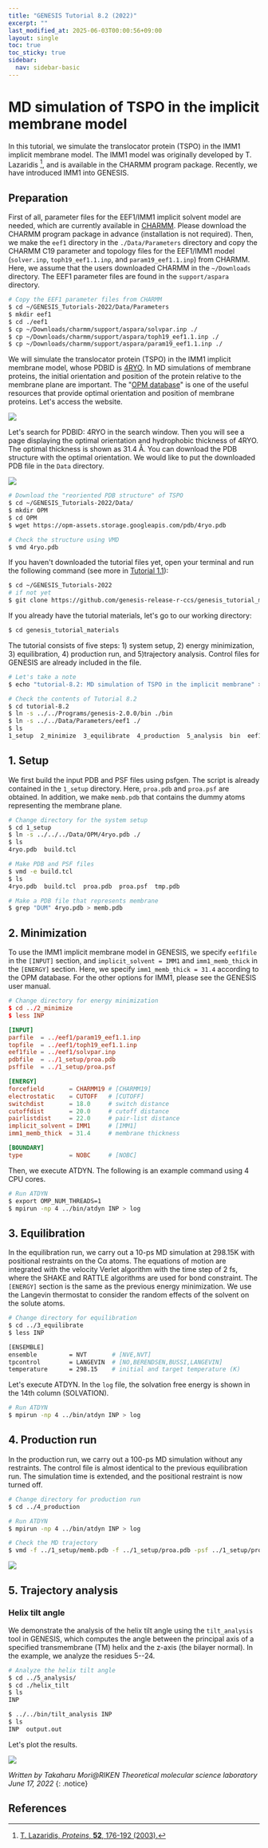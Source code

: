 ```yaml
---
title: "GENESIS Tutorial 8.2 (2022)"
excerpt: ""
last_modified_at: 2025-06-03T00:00:56+09:00
layout: single
toc: true
toc_sticky: true
sidebar:
  nav: sidebar-basic
---
```


# MD simulation of TSPO in the implicit membrane model 

In this tutorial, we simulate the translocator protein (TSPO) in the
IMM1 implicit membrane model. The IMM1 model was originally developed by
T. Lazaridis [^1], and is available in the CHARMM program package.
Recently, we have introduced IMM1 into GENESIS.

##  Preparation

First of all, parameter files for the EEF1/IMM1 implicit solvent model
are needed, which are currently available in
[CHARMM](https://www.charmm.org). Please download the CHARMM program package
in advance (installation is not required). Then, we make the `eef1`
directory in the `./Data/Parameters` directory and copy the CHARMM C19
parameter and topology files for the EEF1/IMM1 model (`solver.inp`, `toph19_eef1.1.inp`, and `param19_eef1.1.inp`) from CHARMM. Here, we
assume that the users downloaded CHARMM in the `~/Downloads` directory.
The EEF1 parameter files are found in the `support/aspara` directory. 


```bash
# Copy the EEF1 parameter files from CHARMM
$ cd ~/GENESIS_Tutorials-2022/Data/Parameters
$ mkdir eef1
$ cd ./eef1
$ cp ~/Downloads/charmm/support/aspara/solvpar.inp ./
$ cp ~/Downloads/charmm/support/aspara/toph19_eef1.1.inp ./
$ cp ~/Downloads/charmm/support/aspara/param19_eef1.1.inp ./
```

We will simulate the translocator protein (TSPO) in the IMM1 implicit
membrane model, whose PDBID is
[4RYO](https://www.rcsb.org/structure/4RYO). In MD simulations of membrane proteins, the initial
orientation and position of the protein relative to the membrane plane
are important. The "[OPM database](https://opm.phar.umich.edu)"
is one of the useful resources that provide optimal orientation and
position of membrane proteins. Let's access the website.

![](/assets/images/2022_06_tutorial-8-2-fig1.png)

Let's search for PDBID: 4RYO in the search window. Then you will see a
page displaying the optimal orientation and hydrophobic thickness of
4RYO. The optimal thickness is shown as 31.4 Å. You can download the PDB
structure with the optimal orientation. We would like to put the
downloaded PDB file in the `Data` directory.

![](/assets/images/2022_06_tutorial-8-2-fig2.png)


```bash
# Download the "reoriented PDB structure" of TSPO
$ cd ~/GENESIS_Tutorials-2022/Data/
$ mkdir OPM
$ cd OPM
$ wget https://opm-assets.storage.googleapis.com/pdb/4ryo.pdb

# Check the structure using VMD
$ vmd 4ryo.pdb
```

If you haven't downloaded the tutorial files yet, open your terminal 
and run the following command (see more in 
[Tutorial 1.1](/tutorials/genesis_tutorial_1.1_2022/)):

```bash
$ cd ~/GENESIS_Tutorials-2022
# if not yet
$ git clone https://github.com/genesis-release-r-ccs/genesis_tutorial_materials
```

If you already have the tutorial materials, let's go to our working directory:
```bash
$ cd genesis_tutorial_materials
```

The tutorial consists of five steps: 1) system setup, 2) energy minimization, 
3) equilibration, 4) production run, and 5)trajectory analysis.
Control files for GENESIS are already included in the file. 


```bash
# Let's take a note
$ echo "tutorial-8.2: MD simulation of TSPO in the implicit membrane" >> README

# Check the contents of Tutorial 8.2
$ cd tutorial-8.2
$ ln -s ../../Programs/genesis-2.0.0/bin ./bin
$ ln -s ../../Data/Parameters/eef1 ./
$ ls 
1_setup  2_minimize  3_equilibrate  4_production  5_analysis  bin  eef1
```

##  1. Setup

We first build the input PDB and PSF files using psfgen. The script is
already contained in the `1_setup` directory. Here, `proa.pdb` and
`proa.psf` are obtained. In addition, we make `memb.pdb` that contains
the dummy atoms representing the membrane plane.


```bash
# Change directory for the system setup
$ cd 1_setup
$ ln -s ../../../Data/OPM/4ryo.pdb ./
$ ls
4ryo.pdb  build.tcl

# Make PDB and PSF files
$ vmd -e build.tcl
$ ls
4ryo.pdb  build.tcl  proa.pdb  proa.psf  tmp.pdb

# Make a PDB file that represents membrane
$ grep "DUM" 4ryo.pdb > memb.pdb
```

##  2. Minimization

To use the IMM1 implicit membrane model in GENESIS, we specify
`eef1file` in the `[INPUT]` section, and `implicit_solvent = IMM1` and
`imm1_memb_thick` in the `[ENERGY]` section. Here, we specify
`imm1_memb_thick = 31.4` according to the OPM database. For the other
options for IMM1, please see the GENESIS user manual.


```toml
# Change directory for energy minimization
$ cd ../2_minimize
$ less INP

[INPUT] 
parfile  = ../eef1/param19_eef1.1.inp 
topfile  = ../eef1/toph19_eef1.1.inp
eef1file = ../eef1/solvpar.inp
pdbfile  = ../1_setup/proa.pdb
psffile  = ../1_setup/proa.psf

[ENERGY] 
forcefield       = CHARMM19 # [CHARMM19] 
electrostatic    = CUTOFF   # [CUTOFF] 
switchdist       = 18.0     # switch distance
cutoffdist       = 20.0     # cutoff distance
pairlistdist     = 22.0     # pair-list distance
implicit_solvent = IMM1     # [IMM1]
imm1_memb_thick  = 31.4     # membrane thickness

[BOUNDARY] 
type             = NOBC     # [NOBC]
```

Then, we execute ATDYN. The following is an example command using 4 CPU
cores.


```bash
# Run ATDYN 
$ export OMP_NUM_THREADS=1
$ mpirun -np 4 ../bin/atdyn INP > log
```

##  3. Equilibration

In the equilibration run, we carry out a 10-ps MD simulation at 298.15K
with positional restraints on the Cα atoms. The equations of motion are
integrated with the velocity Verlet algorithm with the time step of 2
fs, where the SHAKE and RATTLE algorithms are used for bond constraint.
The `[ENERGY]` section is the same as the previous energy minimization.
We use the Langevin thermostat to consider the random effects of the
solvent on the solute atoms. 


```bash
# Change directory for equilibration
$ cd ../3_equilibrate
$ less INP

[ENSEMBLE]
ensemble         = NVT       # [NVE,NVT]
tpcontrol        = LANGEVIN  # [NO,BERENDSEN,BUSSI,LANGEVIN]
temperature      = 298.15    # initial and target temperature (K)
```

Let's execute ATDYN. In the `log` file, the solvation free energy is
shown in the 14th column (SOLVATION).


```bash
# Run ATDYN 
$ mpirun -np 4 ../bin/atdyn INP > log
```

##  4. Production run 

In the production run, we carry out a 100-ps MD simulation without any
restraints. The control file is almost identical to the previous
equilibration run. The simulation time is extended, and the positional
restraint is now turned off.


```bash
# Change directory for production run
$ cd ../4_production

# Run ATDYN
$ mpirun -np 4 ../bin/atdyn INP > log

# Check the MD trajectory
$ vmd -f ../1_setup/memb.pdb -f ../1_setup/proa.pdb -psf ../1_setup/proa.psf -dcd md.dcd
```

![](/assets/images/2022_06_tutorial-8-2-fig3.png)

##  5. Trajectory analysis 

### Helix tilt angle

We demonstrate the analysis of the helix tilt angle using the
`tilt_analysis` tool in GENESIS, which computes the angle between the
principal axis of a specified transmembrane (TM) helix and the z-axis
(the bilayer normal). In the example, we analyze the residues 5--24.


```bash
# Analyze the helix tilt angle
$ cd ../5_analysis/
$ cd ./helix_tilt
$ ls
INP

$ ../../bin/tilt_analysis INP
$ ls
INP  output.out
```

Let's plot the results.

![](/assets/images/2022_06_tutorial-8-2-tilt_angle.png)

*Written by Takaharu Mori@RIKEN Theoretical molecular science
laboratory\
June 17, 2022*
{: .notice}

##  References

[^1]: [T. Lazaridis, *Proteins*, **52**, 176-192 (2003).](https://doi.org/10.1002/prot.10410)

